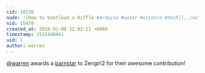```yaml
---
cid: 18130
node: ![How to bootload a Riffle #Arduino #water #science #tech](../notes/Zengirl2/01-04-2018/how-to-bootload-a-riffle)
nid: 15459
created_at: 2018-01-08 22:02:21 +0000
timestamp: 1515448941
uid: 1
author: warren
---
```


[@warren](/profile/warren) awards a <a href="//publiclab.org/wiki/barnstars">barnstar</a> to Zengirl2 for their awesome contribution!